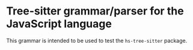 # Tree-sitter grammar/parser for the JavaScript language

This grammar is intended to be used to test the `hs-tree-sitter` package.
